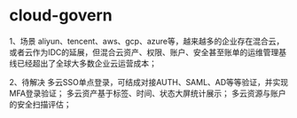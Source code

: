 # cloud-govern

1、场景
aliyun、tencent、aws、gcp、azure等，越来越多的企业存在混合云，或者云作为IDC的延展，但混合云资产、权限、账户、安全甚至账单的运维管理基线已经超出了全球大多数企业云运营成本；

2、待解决
多云SSO单点登录，可结成对接AUTH、SAML、AD等等验证，并实现MFA登录验证；
多云资产基于标签、时间、状态大屏统计展示；
多云资源与账户的安全扫描评估；
